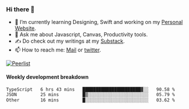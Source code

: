 ### Hi there 👋

- 🌱 I’m currently learning Designing, Swift and working on my [Personal Website](https://kvaishak.com/).
- 💬 Ask me about Javascript, Canvas,  Productivity tools. 
- :writing_hand: Do check out my writings at my [Substack](https://kvaishak.substack.com/).
- 📫 How to reach me: [Mail](mailto:vaishak.kaippanchery@gmail.com) or [twitter](https://twitter.com/kvaishack).

[![Peerlist](https://github-readme-badge.peerlist.io/api/vaishak)](https://peerlist.io/vaishak)

#### Weekly development breakdown

<!--START_SECTION:waka-->

```txt
TypeScript   6 hrs 43 mins   ██████████████████████▓░░   90.58 %
JSON         25 mins         █▒░░░░░░░░░░░░░░░░░░░░░░░   05.79 %
Other        16 mins         █░░░░░░░░░░░░░░░░░░░░░░░░   03.62 %
```

<!--END_SECTION:waka-->
